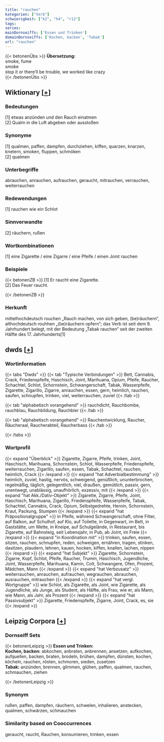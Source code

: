 ```yaml
---
title: "rauchen"
kategorien: ["Verb"]
schwierigkeit: ["k2", "h4", "r12"]
tags:
series:
mainDornseiffs: ['Essen und Trinken']
domainDornseiffs: ['Kochen, backen', 'Tabak']
url: "rauchen"
---
```


{{< betonenÜbs >}}
**Übersetzung:**  
smoke, fume  
smoke  
stop it or there’ll be trouble, we worked like crazy  
{{< /betonenÜbs >}}

## Wiktionary [[+](https://de.wiktionary.org/wiki/rauchen)]

### Bedeutungen
[1] etwas anzünden und den Rauch einatmen  
[2] Qualm in die Luft abgeben oder ausstoßen  

### Synonyme
[1] qualmen, paffen, dampfen, durchziehen, kiffen, quarzen, knarzen, knetern, smoken, fluppen, schmöken  
[2] qualmen  

### Unterbegriffe
abrauchen, anrauchen, aufrauchen, geraucht, mitrauchen, verrauchen, weiterrauchen  

### Redewendungen
[1] rauchen wie ein Schlot  

### Sinnverwandte
[2] räuchern, rußen  

### Wortkombinationen
[1] eine Zigarette / eine Zigarre / eine Pfeife / einen Joint rauchen  

### Beispiele
{{< betonenZB >}}
[1] Er raucht eine Zigarette.  
[2] Das Feuer raucht.  

{{< /betonenZB >}}
### Herkunft
mittelhochdeutsch rouchen „Rauch machen, von sich geben, (be)räuchern“, althochdeutsch rouhhen „(be)räuchern opfern“; das Verb ist seit dem 9. Jahrhundert belegt, mit der Bedeutung „Tabak rauchen“ seit der zweiten Hälfte des 17. Jahrhunderts[1]  



## dwds [[+](https://www.dwds.de/wb/rauchen)]

### Wortinformation
{{< tabs "Dwds" >}}
{{< tab "Typische Verbindungen" >}}
Bett, Cannabis, Crack, Friedenspfeife, Haschisch, Joint, Marihuana, Opium, Pfeife, Raucher, Schachtel, Schlot, Schornstein, Schwangerschaft, Tabak, Wasserpfeife, Zigarette, Zigarillo, Zigarre, anrauchen, essen, gern, heimlich, rauchen, saufen, schnupfen, trinken, viel, weiterrauchen, zuviel
{{< /tab >}}

{{< tab "alphabetisch vorangehend" >}}
rauchdicht, Rauchbombe, rauchblau, Rauchbildung, Rauchbier
{{< /tab >}}

{{< tab "alphabetisch vorangehend" >}}
Rauchentwicklung, Raucher, Räucheraal, Raucherabteil, Raucherbass
{{< /tab >}}

{{< /tabs >}}

### Wortprofil
{{< expand "Überblick" >}} Zigarette, Zigarre, Pfeife, trinken, Joint, Haschisch, Marihuana, Schornstein, Schlot, Wasserpfeife, Friedenspfeife, weiterrauchen, Zigarillo, saufen, essen, Tabak, Schachtel, rauchen, heimlich, Crack {{< /expand >}}
{{< expand "hat Adverbialbestimmung" >}} heimlich, zuviel, hastig, nervös, schweigend, genüßlich, ununterbrochen, regelmäßig, täglich, gelegentlich, viel, draußen, gemütlich, passiv, gern, unentwegt, unablässig, unaufhörlich, exzessiv, mit {{< /expand >}}
{{< expand "hat Akk./Dativ-Objekt" >}} Zigarette, Zigarre, Pfeife, Joint, Haschisch, Marihuana, Zigarillo, Friedenspfeife, Wasserpfeife, Tabak, Schachtel, Cannabis, Crack, Opium, Selbstgedrehte, Heroin, Schornstein, Kraut, Packung, Stumpen {{< /expand >}}
{{< expand "hat Präpositionalgruppe" >}} in Pfeife, während Schwangerschaft, ohne Filter, auf Balkon, auf Schulhof, auf Klo, auf Toilette, in Gegenwart, im Bett, in Gaststätte, um Wette, in Kneipe, auf Schulgelände, in Restaurant, bis Zigarette, auf Bahnsteig, seit Lebensjahr, in Pub, ab Joint, im Freie {{< /expand >}}
{{< expand "in Koordination mit" >}} trinken, saufen, essen, sitzen, rauchen, schnupfen, reden, schweigen, ernähren, tragen, stinken, dasitzen, plaudern, lehnen, kauen, hocken, kiffen, knallen, lachen, nippen {{< /expand >}}
{{< expand "hat Subjekt" >}} Zigarette, Schornstein, Zigarre, Kopf, Schlot, Pfeife, Raucher, Trumm, Haschisch, Jugendliche, Joint, Wasserpfeife, Marihuana, Kamin, Colt, Schwangere, Ofen, Prozent, Mädchen, Mann {{< /expand >}}
{{< expand "hat Verbzusatz" >}} weiterrauchen, anrauchen, aufrauchen, wegrauchen, abrauchen, ausrauchen, mitrauchen {{< /expand >}}
{{< expand "hat vergl. Wortgruppe" >}} wie Schlot, als Zigarette, als Joint, wie Zigarette, als Jugendliche, als Junge, als Student, als Hälfte, als Frau, wie er, als Mann, wie Mann, als Jahr, als Prozent {{< /expand >}}
{{< expand "hat Passivsubjekt" >}} Zigarette, Friedenspfeife, Zigarre, Joint, Crack, es, sie {{< /expand >}}

## Leipzig Corpora [[+](https://corpora.uni-leipzig.de/en/res?word=rauchen&corpusId=deu_newscrawl-public_2018)]

### Dornseiff Sets
{{< betonenLeipzig >}}
**Essen und Trinken:**  
**Kochen, backen:** abkochen, anbraten, anbrennen, ansetzen, aufkochen, aufquellen, backen, braten, brodeln, brühen, dampfen, dünsten, kochen, köcheln, rauchen, rösten, schmoren, sieden, zusetzen  
**Tabak:** anzünden, brennen, glimmen, glühen, paffen, qualmen, rauchen, schmauchen, ziehen  

{{< /betonenLeipzig >}}

### Synonym
rußen, paffen, dampfen, räuchern, schwelen, inhalieren, anstecken, qualmen, schwärzen, schmauchen


### Similarity based on Cooccurrences
geraucht, raucht, Rauchen, konsumieren, trinken, essen

